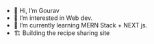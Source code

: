 - 👋 Hi, I’m Gourav
- 👀 I’m interested in Web dev.
- 🌱 I’m currently learning MERN Stack + NEXT js.
- 🏗️ Building the recipe sharing site
